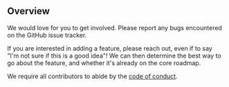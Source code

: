 Overview
--------

We would love for you to get involved.
Please report any bugs encountered on the GitHub issue tracker.

If you are interested in adding a feature, please reach out, even if to say "I'm not sure if this is a good idea"!
We can then determine the best way to go about the feature, and whether it's already on the core roadmap.

We require all contributors to abide by the [code of conduct](CODE_OF_CONDUCT.md).

